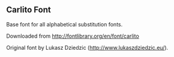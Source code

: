 ## Carlito Font

Base font for all alphabetical substitution fonts.

Downloaded from http://fontlibrary.org/en/font/carlito

Original font by Lukasz Dziedzic (http://www.lukaszdziedzic.eu/).

